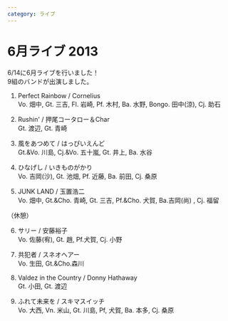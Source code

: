 ```yaml
---
category: ライブ
---
```

# 6月ライブ 2013

6/14に6月ライブを行いました！<br>
9組のバンドが出演しました。<br>

1. Perfect Rainbow / Cornelius<br>
Vo. 畑中, Gt. 三吉, Fl. 岩崎, Pf. 木村, Ba. 水野, Bongo. 田中(涼), Cj. 助石

2. Rushin' / 押尾コータロー＆Char<br>
Gt. 渡辺, Gt. 青崎

3. 風をあつめて / はっぴいえんど<br>
Gt.&Vo. 川島, Cj.&Vo. 五十嵐, Gt. 井上, Ba. 水谷

4. ひなげし / いきものがかり<br>
Vo. 吉岡(沙), Gt. 池畑, Pf. 近藤, Ba. 前田, Cj. 桑原

5. JUNK LAND / 玉置浩二<br>
Vo. 畑中, Gt.&Cho. 青崎, Gt. 三吉, Pf.&Cho. 犬賀, Ba.吉岡(尚) , Cj. 福留

（休憩）

6. サリー / 安藤裕子<br>
Vo. 佐藤(宥), Gt. 趙, Pf.犬賀, Cj. 小野

7. 共犯者 / スネオヘアー<br>
Vo. 生田, Gt.&Cho.森川

8. Valdez in the Country / Donny Hathaway<br>
Gt. 小田, Gt. 渡辺

9. ふれて未来を / スキマスイッチ<br>
Vo. 大西, Vn. 米山, Gt. 川島, Pf, 犬賀, Ba. 本多, Cj. 桑原
